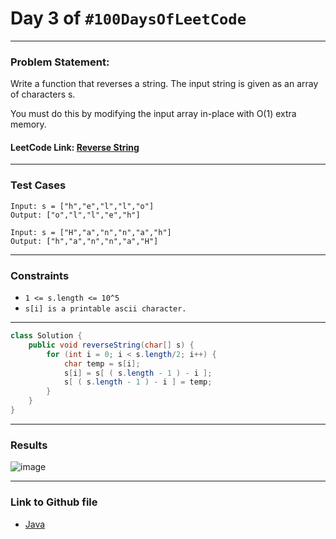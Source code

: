 # Day 3 of `#100DaysOfLeetCode`

___
### Problem Statement:  
Write a function that reverses a string. The input string is given as an array of characters s.

You must do this by modifying the input array in-place with O(1) extra memory.

#### LeetCode Link: [Reverse String]([https://leetcode.com/problems/remove-duplicates-from-sorted-array/](https://leetcode.com/problems/reverse-string/description/))
___


### Test Cases
```
Input: s = ["h","e","l","l","o"]
Output: ["o","l","l","e","h"]
```
```
Input: s = ["H","a","n","n","a","h"]
Output: ["h","a","n","n","a","H"]
```
___

### Constraints 
* `1 <= s.length <= 10^5`  
* `s[i] is a printable ascii character.`
___

```java
class Solution {
    public void reverseString(char[] s) {
        for (int i = 0; i < s.length/2; i++) {
            char temp = s[i];
            s[i] = s[ ( s.length - 1 ) - i ];
            s[ ( s.length - 1 ) - i ] = temp;
        }
    }
}
```
___
### Results
![image](https://user-images.githubusercontent.com/31382363/200906533-811bcbc6-a4f4-4b8b-93be-ee1a8dcd5af6.png)
___

### Link to Github file  
* [Java](https://github.com/studentdevelops/100DaysOfLeetCode/blob/9ca49b4d01d7ea49fa08d3a40e21c06e9f8bf7c3/Day3_Reverse_String/code.java)
